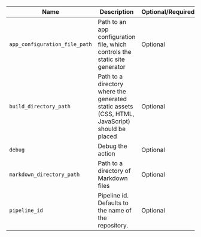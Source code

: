 |            Name             |                                         Description                                          |Optional/Required|Default|
|-----------------------------|----------------------------------------------------------------------------------------------|-----------------|-------|
|`app_configuration_file_path`|Path to an app configuration file, which controls the static site generator                   |Optional         |       |
|`build_directory_path`       |Path to a directory where the generated static assets (CSS, HTML, JavaScript) should be placed|Optional         |_site  |
|`debug`                      |Debug the action                                                                              |Optional         |       |
|`markdown_directory_path`    |Path to a directory of Markdown files                                                         |Optional         |.      |
|`pipeline_id`                |Pipeline id. Defaults to the name of the repository.                                          |Optional         |       |
